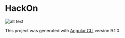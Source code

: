 # HackOn
![alt text](https://raw.githubusercontent.com/divyaprakash-Rx/HackOn/master/template.jpeg?token=ANGCMNSRSCWMBECYIWQXJQK6UP35C)

This project was generated with [Angular CLI](https://github.com/angular/angular-cli) version 9.1.0.
